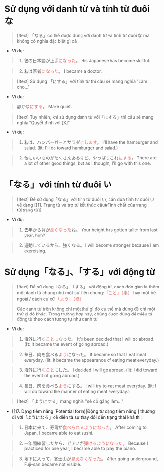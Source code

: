 
# Sử dụng với danh từ và tính từ đuôi な

>[!text]
>「なる」có thể được dùng với danh từ và tính từ đuôi  な mà không có nghĩa đặc biệt gì cả
>

- Ví dụ:
>1. 彼の日本語が上手<span style="color:#ec6565">になった</span>。
>His Japanese has become skillful.

>2. 私は医者<span style="color:#ec6565">になった</span>。
>I became a doctor.

>[!text]
>Sử dụng 「にする」với tính từ thì câu sẽ mang nghĩa "Làm cho..."

- Ví dụ:
>静かな<span style="color:#ec6565">にする</span>。
>Make quiet.

>[!text]
>Tuy nhiên, khi sử dụng danh từ với「にする」thì câu sẽ mang nghĩa "Quyết định với [X]"

- Ví dụ:
>1. 私は、ハンバーガーとサラダ<span style="color:#ec6565">にします</span>。
>I'll have the hamburger and salad. (lit: I'll do toward hamburger and salad.)

>2. 他にいいものがたくさんあるけど、やっぱりこれ<span style="color:#ec6565">にする</span>。
>There are a lot of other good things, but as I thought, I'll go with this one.

# 「なる」với tính từ đuôi い

>[!text]
>Để sử dụng「なる」với tính từ đuôi い, cần đưa tính từ đuôi い về dạng [[11. Trạng từ và trợ từ kết thúc câu#Tính chất của trạng từ|trạng từ]]

- Ví dụ:
>1. 去年から背が<span style="color:#ec6565">高くなった</span>ね。
>Your height has gotten taller from last year, huh?

>2. 運動しているから、強くなる。
>I will become stronger because I am exercising.

# Sử dụng「なる」、「する」với động từ

>[!text]
>Để sử dụng「なる」、「する」 với động từ, cách đơn giản là thêm một danh từ chung như một sự kiện chung:<span style="color:#ec6565">「こと」（事）</span> hay một bề ngoài / cách cư xử:<span style="color:#ec6565">「よう」（様）</span> 
>
>Các danh từ trên không chỉ một thứ gì đó cụ thể mà dùng để chỉ một thứ gì đó khác. Trong trường hợp này, chúng được dùng để miêu tả động từ theo cách tương tự như danh từ

- Ví dụ:
>1. 海外に行く<span style="color:#ec6565">こと</span>になった。
>It's been decided that I will go abroad. (lit: It became the event of going abroad.)

>2. 毎日、肉を食べる<span style="color:#ec6565">よう</span>になった。
>It became so that I eat meat everyday. (lit: It became the appearance of eating meat everyday.)

>3. 海外に行く<span style="color:#ec6565">こと</span>にした。
>I decided I will go abroad. (lit: I did toward the event of going abroad.)

>4. 毎日、肉を食べる<span style="color:#ec6565">よう</span>にする。
>I will try to eat meat everyday. (lit: I will do toward the manner of eating meat everyday.)

>[!text]
>「ようにする」mang nghĩa "sẽ cố gắng làm..."

- [[17. Dạng tiềm năng (Potential form)|Động từ dạng tiềm năng]] thường đi với「ようになる」để diễn tả sự thay đổi đến trạng thái khả thi:
>1. 日本に来て、寿司が<span style="color:#ec6565">食べられるようになった</span>。
>After coming to Japan, I became able to eat sushi.

>2. 一年間練習したから、ピアノが<span style="color:#ec6565">弾けるようになった</span>。
>Because I practiced for one year, I became able to play the piano.

>3. 地下に入って、富士山が<span style="color:#ec6565">見えなくなった</span>。
>After going underground, Fuji-san became not visible.

